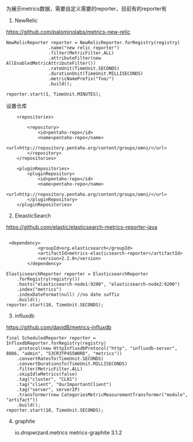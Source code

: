 
为展示metrics数据，需要自定义需要的reporter，目前有的reporter有

1. NewRelic

https://github.com/palominolabs/metrics-new-relic


```
NewRelicReporter reporter = NewRelicReporter.forRegistry(registry)
                .name("new relic reporter")
                .filter(MetricFilter.ALL)
                .attributeFilter(new AllEnabledMetricAttributeFilter())
                .rateUnit(TimeUnit.SECONDS)
                .durationUnit(TimeUnit.MILLISECONDS)
                .metricNamePrefix("foo/")
                .build();

reporter.start(1, TimeUnit.MINUTES);
```

设置仓库

```
    <repositories>

        <repository>
            <id>pentaho-repo</id>
            <name>pentaho-repo</name>
            <url>http://repository.pentaho.org/content/groups/omni/</url>
        </repository>
    </repositories>

    <pluginRepositories>
        <pluginRepository>
            <id>pentaho-repo</id>
            <name>pentaho-repo</name>
            <url>http://repository.pentaho.org/content/groups/omni/</url>
        </pluginRepository>
    </pluginRepositories>

```


2. EleasticSearch

https://github.com/elastic/elasticsearch-metrics-reporter-java

```

 <dependency>
            <groupId>org.elasticsearch</groupId>
            <artifactId>metrics-elasticsearch-reporter</artifactId>
            <version>2.2.0</version>
        </dependency>

```

```
ElasticsearchReporter reporter = ElasticsearchReporter
    .forRegistry(registry())
    .hosts("elasticsearch-node1:9200", "elasticsearch-node2:9200")
    .index("metrics")
    .indexDateFormat(null) //no date suffix
    .build();
reporter.start(10, TimeUnit.SECONDS);
```


3. influxdb

https://github.com/davidB/metrics-influxdb

```
final ScheduledReporter reporter = InfluxdbReporter.forRegistry(registry)
    .protocol(new HttpInfluxdbProtocol("http", "influxdb-server", 8086, "admin", "53CR3TP455W0RD", "metrics"))
    .convertRatesTo(TimeUnit.SECONDS)
    .convertDurationsTo(TimeUnit.MILLISECONDS)
    .filter(MetricFilter.ALL)
    .skipIdleMetrics(false)
    .tag("cluster", "CL01")
    .tag("client", "OurImportantClient")
    .tag("server", serverIP)
    .transformer(new CategoriesMetricMeasurementTransformer("module", "artifact"))
    .build();
reporter.start(10, TimeUnit.SECONDS);
```

4. graphite


   <dependency>
            <groupId>io.dropwizard.metrics</groupId>
            <artifactId>metrics-graphite</artifactId>
            <version>3.1.2</version>
        </dependency>